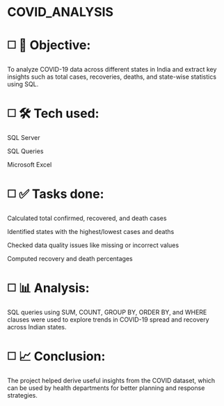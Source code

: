 # COVID_ANALYSIS


# ◻️ 📌 Objective:
To analyze COVID-19 data across different states in India and extract key insights such as total cases, recoveries, deaths, and state-wise statistics using SQL.

# ◻️ 🛠 Tech used:
SQL Server

 SQL Queries

 Microsoft Excel

# ◻️ ✅ Tasks done:
Calculated total confirmed, recovered, and death cases

Identified states with the highest/lowest cases and deaths

Checked data quality issues like missing or incorrect values

Computed recovery and death percentages

# ◻️ 📊 Analysis:
SQL queries using SUM, COUNT, GROUP BY, ORDER BY, and WHERE clauses were used to explore trends in COVID-19 spread and recovery across Indian states.

# ◻️ 📈 Conclusion:
The project helped derive useful insights from the COVID dataset, which can be used by health departments for better planning and response strategies.
